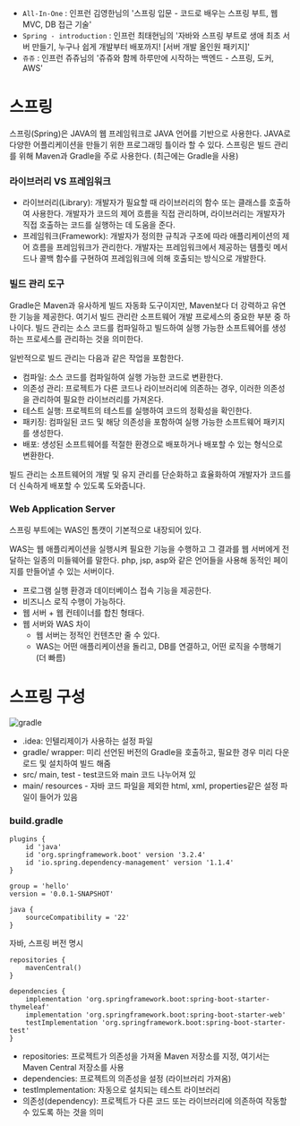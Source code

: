 - `All-In-One` : 인프런 김영한님의 '스프링 입문 - 코드로 배우는 스프링 부트, 웹 MVC, DB 접근 기술'
- `Spring - introduction` : 인프런 최태현님의 '자바와 스프링 부트로 생애 최초 서버 만들기, 누구나 쉽게 개발부터 배포까지! [서버 개발 올인원 패키지]'
- `쥬쥬` : 인프런 쥬쥬님의 '쥬쥬와 함께 하루만에 시작하는 백엔드 - 스프링, 도커, AWS'

# 스프링
스프링(Spring)은 JAVA의 웹 프레임워크로 JAVA 언어를 기반으로 사용한다. JAVA로 다양한 어플리케이션을 만들기 위한 프로그래밍 틀이라 할 수 있다. 스프링은 빌드 관리를 위해 Maven과 Gradle을 주로 사용한다. (최근에는 Gradle을 사용)

### 라이브러리 VS 프레임워크
- 라이브러리(Library): 개발자가 필요할 때 라이브러리의 함수 또는 클래스를 호출하여 사용한다. 개발자가 코드의 제어 흐름을 직접 관리하며, 라이브러리는 개발자가 직접 호출하는 코드를 실행하는 데 도움을 준다.
- 프레임워크(Framework): 개발자가 정의한 규칙과 구조에 따라 애플리케이션의 제어 흐름을 프레임워크가 관리한다. 개발자는 프레임워크에서 제공하는 템플릿 메서드나 콜백 함수를 구현하여 프레임워크에 의해 호출되는 방식으로 개발한다.

### 빌드 관리 도구
Gradle은 Maven과 유사하게 빌드 자동화 도구이지만, Maven보다 더 강력하고 유연한 기능을 제공한다. 여기서 빌드 관리란 소프트웨어 개발 프로세스의 중요한 부분 중 하나이다. 빌드 관리는 소스 코드를 컴파일하고 빌드하여 실행 가능한 소프트웨어를 생성하는 프로세스를 관리하는 것을 의미한다.

일반적으로 빌드 관리는 다음과 같은 작업을 포함한다.
- 컴파일: 소스 코드를 컴파일하여 실행 가능한 코드로 변환한다.
- 의존성 관리: 프로젝트가 다른 코드나 라이브러리에 의존하는 경우, 이러한 의존성을 관리하여 필요한 라이브러리를 가져온다.
- 테스트 실행: 프로젝트의 테스트를 실행하여 코드의 정확성을 확인한다.
- 패키징: 컴파일된 코드 및 해당 의존성을 포함하여 실행 가능한 소프트웨어 패키지를 생성한다.
- 배포: 생성된 소프트웨어를 적절한 환경으로 배포하거나 배포할 수 있는 형식으로 변환한다.

빌드 관리는 소프트웨어의 개발 및 유지 관리를 단순화하고 효율화하여 개발자가 코드를 더 신속하게 배포할 수 있도록 도와줍니다.

### Web Application Server
스프링 부트에는 WAS인 톰캣이 기본적으로 내장되어 있다.

WAS는 웹 애플리케이션을 실행시켜 필요한 기능을 수행하고 그 결과를 웹 서버에게 전달하는 일종의 미들웨어를 말한다. php, jsp, asp와 같은 언어들을 사용해 동적인 페이지를 만들어낼 수 있는 서버이다.
- 프로그램 실행 환경과 데이터베이스 접속 기능을 제공한다.
- 비즈니스 로직 수행이 가능하다.
- 웹 서버 + 웹 컨테이너를 합친 형태다.
- 웹 서버와 WAS 차이
	- 웹 서버는 정적인 컨텐츠만 줄 수 있다.
 	- WAS는 어떤 애플리케이션을 돌리고, DB를 연결하고, 어떤 로직을 수행해기  (더 빠름)

# 스프링 구성
![gradle](https://github.com/skcy1515/Programming-Study/assets/140364849/bd89515f-74d8-45cb-bac0-fbd2e5b17c1c)
- .idea: 인텔리제이가 사용하는 설정 파일
- gradle/ wrapper: 미리 선언된 버전의 Gradle을 호출하고, 필요한 경우 미리 다운로드 및 설치하여 빌드 해줌
- src/ main, test - test코드와 main 코드 나누어져 있
- main/ resources - 자바 코드 파일을 제외한 html, xml, properties같은 설정 파일이 들어가 있음

### build.gradle
```
plugins {
	id 'java'
	id 'org.springframework.boot' version '3.2.4'
	id 'io.spring.dependency-management' version '1.1.4'
}

group = 'hello'
version = '0.0.1-SNAPSHOT'

java {
	sourceCompatibility = '22'
}
```
자바, 스프링 버전 명시

```
repositories {
	mavenCentral()
}

dependencies {
	implementation 'org.springframework.boot:spring-boot-starter-thymeleaf'
	implementation 'org.springframework.boot:spring-boot-starter-web'
	testImplementation 'org.springframework.boot:spring-boot-starter-test'
}
```
- repositories: 프로젝트가 의존성을 가져올 Maven 저장소를 지정, 여기서는 Maven Central 저장소를 사용
- dependencies: 프로젝트의 의존성을 설정 (라이브러리 가져옴)
- testImplementation: 자동으로 설치되는 테스트 라이브러리
- 의존성(dependency): 프로젝트가 다른 코드 또는 라이브러리에 의존하여 작동할 수 있도록 하는 것을 의미


